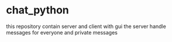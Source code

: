 # chat_python
this repository contain server and client with gui
the server handle messages for everyone and private messages